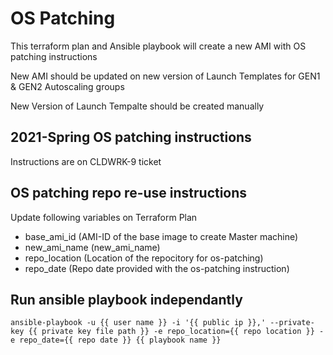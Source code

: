 # OS Patching

This terraform plan and Ansible playbook will create a new AMI with OS patching instructions

New AMI should be updated on new version of Launch Templates for GEN1 & GEN2 Autoscaling groups

New Version of Launch Tempalte should be created manually

## 2021-Spring OS patching instructions

Instructions are on CLDWRK-9 ticket

## OS patching repo re-use instructions

Update following variables on Terraform Plan
- base_ami_id (AMI-ID of the base image to create Master machine)
- new_ami_name (new_ami_name)
- repo_location (Location of the repocitory for os-patching)
- repo_date (Repo date provided with the os-patching instruction)

## Run ansible playbook independantly
    ansible-playbook -u {{ user name }} -i '{{ public ip }},' --private-key {{ private key file path }} -e repo_location={{ repo location }} -e repo_date={{ repo date }} {{ playbook name }}